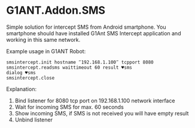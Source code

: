# G1ANT.Addon.SMS

Simple solution for intercept SMS from Android smartphone.
You smartphone should have installed G1Ant SMS Intercept application and working in this same network.

Example usage in G1ANT Robot:

```
smsintercept.init hostname ‴192.168.1.100‴ tcpport 8080
smsintercept.readsms waittimeout 60 result ♥sms
dialog ♥sms
smsintercept.close

```
Explanation:
1. Bind listener for 8080 tcp port on 192.168.1.100  network interface
2. Wait for incoming SMS for max. 60 seconds
3. Show incoming SMS, if SMS is not received you will have empty result
4. Unbind listener
